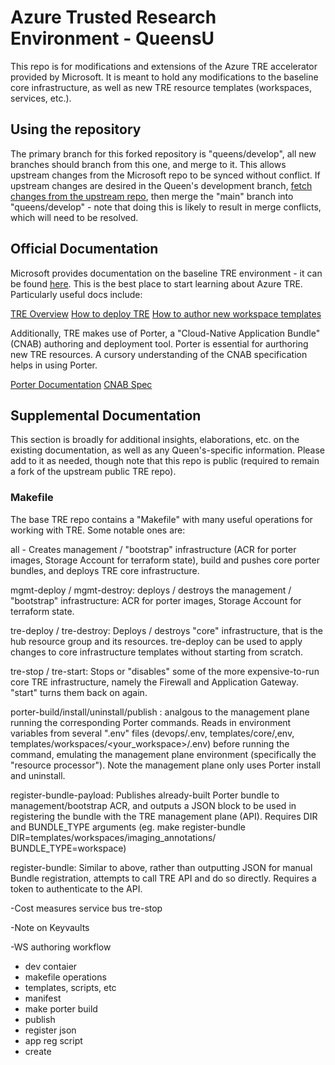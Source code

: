 # Azure Trusted Research Environment - QueensU

This repo is for modifications and extensions of the Azure TRE accelerator provided by Microsoft. It is meant to hold any modifications to the baseline core infrastructure, as well as new TRE resource templates (workspaces, services, etc.).

## Using the repository
The primary branch for this forked repository is "queens/develop", all new branches should branch from this one, and merge to it. This allows upstream changes from the Microsoft repo to be synced without conflict. If upstream changes are desired in the Queen's development branch, [fetch changes from the upstream repo](https://docs.github.com/en/pull-requests/collaborating-with-pull-requests/working-with-forks/syncing-a-fork), then merge the "main" branch into "queens/develop" - note that doing this is likely to result in merge conflicts, which will need to be resolved.

## Official Documentation
Microsoft provides documentation on the baseline TRE environment - it can be found [here](TODO). This is the best place to start learning about Azure TRE. Particularly useful docs include:

[TRE Overview](TODO)
[How to deploy TRE](TODO)
[How to author new workspace templates](TODO)

Additionally, TRE makes use of Porter, a "Cloud-Native Application Bundle" (CNAB) authoring and deployment tool. Porter is essential for aurthoring new TRE resources. A cursory understanding of the CNAB specification helps in using Porter.

[Porter Documentation](TODO)
[CNAB Spec](TODO)

## Supplemental Documentation
This section is broadly for additional insights, elaborations, etc. on the existing documentation, as well as any Queen's-specific information. Please add to it as needed, though note that this repo is public (required to remain a fork of the upstream public TRE repo).

### Makefile
The base TRE repo contains a "Makefile" with many useful operations for working with TRE. Some notable ones are:

all - Creates management / "bootstrap" infrastructure (ACR for porter images, Storage Account for terraform state), build and pushes core porter bundles, and deploys TRE core infrastructure.

mgmt-deploy / mgmt-destroy: deploys / destroys the management / "bootstrap" infrastructure: ACR for porter images, Storage Account for terraform state.

tre-deploy / tre-destroy: Deploys / destroys "core" infrastructure, that is the hub resource group and its resources. tre-deploy can be used to apply changes to core infrastructure templates without starting from scratch.

tre-stop / tre-start: Stops or "disables" some of the more expensive-to-run core TRE infrastructure, namely the Firewall and Application Gateway. "start" 
turns them back on again.

porter-build/install/uninstall/publish : analgous to the management plane running the corresponding Porter commands. Reads in environment variables from several ".env" files (devops/.env, templates/core/,env, templates/workspaces/<your_workspace>/.env) before running the command, emulating the management 
plane environment (specifically the "resource processor"). Note the management plane only uses Porter install and uninstall.

register-bundle-payload: Publishes already-built Porter bundle to management/bootstrap ACR, and outputs a JSON block to be used in registering the bundle with the TRE management plane (API). Requires DIR and BUNDLE_TYPE arguments (eg. make register-bundle DIR=templates/workspaces/imaging_annotations/ BUNDLE_TYPE=workspace)

register-bundle: Similar to above, rather than outputting JSON for manual Bundle registration, attempts to call TRE API and do so directly. Requires a token to authenticate to the API.


-Cost measures
service bus
tre-stop

-Note on Keyvaults

-WS authoring workflow
  - dev contaier
  - makefile operations
  - templates, scripts, etc
  - manifest
  - make porter build
  - publish
  - register json
  - app reg script
  - create
